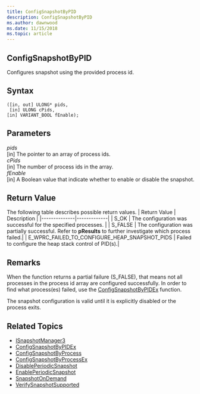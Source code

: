 ```yaml
---
title: ConfigSnapshotByPID 
description: ConfigSnapshotByPID
ms.author: dawnwood
ms.date: 11/15/2018
ms.topic: article
---
```


## ConfigSnapshotByPID
Configures snapshot using the provided process id. 

## Syntax

```HRESULT ConfigSnapshotByPID
([in, out] ULONG* pids,
 [in] ULONG cPids,
[in] VARIANT_BOOL fEnable);
```

## Parameters

*pids* <br/>
[in] The pointer to an array of process ids. <br/>
*cPids* <br/>
[in] The number of process ids in the array. <br/>
*fEnable* <br/>
[in] A Boolean value that indicate whether to enable or disable the snapshot.


## Return Value
The following table describes possible return values.
| Return Value | Description |
|--------------|-------------|
| S_OK	| The configuration was successful for the specified processes. |
| S_FALSE | The configuration was partially successful. Refer to **pResults** to further investigate which process failed.|
| E_WPRC_FAILED_TO_CONFIGURE_HEAP_SNAPSHOT_PIDS	 | Failed to configure the heap stack control of PID(s).|


## Remarks

When the function returns a partial failure (S_FALSE), that means not all processes in the process id array are configured successfully. In order to find what process(es) failed, use the [ConfigSnapshotByPIDEx](configsnapshotbypidex.md) function.

The snapshot configuration is valid until it is explicitly disabled or the process exits. 

## Related Topics

* [ISnapshotManager3](isnapshotmanager3.md)
* [ConfigSnapshotByPIDEx](configsnapshotbypidex.md)
* [ConfigSnapshotByProcess](configsnapshotbyprocess.md)
* [ConfigSnapshotByProcessEx](configsnapshotbyprocessex.md)
* [DisablePeriodicSnapshot](disableperiodicsnapshot.md)
* [EnablePeriodicSnapshot](enableperiodicsnapshot.md)
* [SnapshotOnDemand](snapshotondemand.md)
* [VerifySnapshotSupported](verifysnapshotsupported.md)